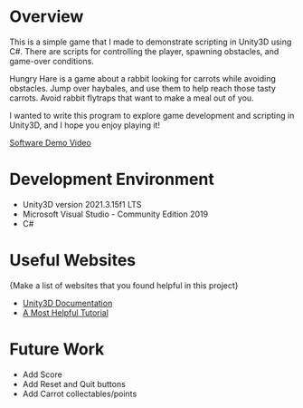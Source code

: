 # Overview

This is a simple game that I made to demonstrate scripting in Unity3D using C#. There are scripts for controlling the player, spawning obstacles, and game-over conditions.

Hungry Hare is a game about a rabbit looking for carrots while avoiding obstacles. Jump over haybales, and use them to help reach those tasty carrots. Avoid rabbit flytraps that want to make a meal out of you.

I wanted to write this program to explore game development and scripting in Unity3D, and I hope you enjoy playing it!

[Software Demo Video](https://youtu.be/XcNaqlrBpmU)

# Development Environment

* Unity3D version 2021.3.15f1 LTS
* Microsoft Visual Studio - Community Edition 2019
* C#

# Useful Websites

{Make a list of websites that you found helpful in this project}
* [Unity3D Documentation](https://docs.unity3d.com/Manual/index.html)
* [A Most Helpful Tutorial](https://www.youtube.com/watch?v=UPvW8kYqxZk)

# Future Work

* Add Score
* Add Reset and Quit buttons
* Add Carrot collectables/points